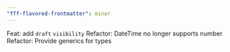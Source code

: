 ```yaml
---
"fff-flavored-frontmatter": minor
---
```


Feat: add `draft` `visibility`
Refactor: DateTime no longer supports number
Refactor: Provide generics for types

